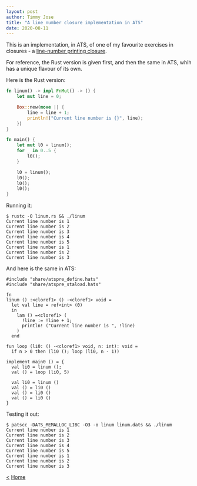 ```yaml
---
layout: post
author: Timmy Jose
title: "A line number closure implementation in ATS"
date: 2020-08-11
---
```


This is an implementation, in ATS, of one of my favourite exercises in closures - a [line-number printing closure](https://z0ltan.wordpress.com/2017/01/25/hoytes-line-number-closure-in-a-few-choice-languages/). 

For reference, the Rust version is given first, and then the same in ATS, whih has a unique flavour of its own.

Here is the Rust version:

```rust
fn linum() -> impl FnMut() -> () {
    let mut line = 0;

    Box::new(move || {
        line = line + 1;
        println!("Current line number is {}", line);
    })
}

fn main() {
    let mut l0 = linum();
    for _ in 0..5 {
        l0();
    }

    l0 = linum();
    l0();
    l0();
    l0();
}
```

Running it:

```
$ rustc -O linum.rs && ./linum
Current line number is 1
Current line number is 2
Current line number is 3
Current line number is 4
Current line number is 5
Current line number is 1
Current line number is 2
Current line number is 3

```

And here is the same in ATS:


```
#include "share/atspre_define.hats"
#include "share/atspre_staload.hats"

fn
linum () :<cloref1> () -<cloref1> void = 
  let val line = ref<int> (0)
  in
    lam () =<cloref1> (
      !line := !line + 1;
      println! ("Current line number is ", !line)
    )
  end

fun loop (li0: () -<cloref1> void, n: int): void = 
  if n > 0 then (li0 (); loop (li0, n - 1))

implement main0 () = {
  val li0 = linum ();
  val () = loop (li0, 5)

  val li0 = linum ()
  val () = li0 ()
  val () = li0 ()
  val () = li0 ()
}
```

Testing it out:

```
$ patscc -DATS_MEMALLOC_LIBC -O3 -o linum linum.dats && ./linum
Current line number is 1
Current line number is 2
Current line number is 3
Current line number is 4
Current line number is 5
Current line number is 1
Current line number is 2
Current line number is 3
```

[<](2020-08-10-mergesort-in-ats)
[Home](/index.html)
